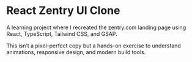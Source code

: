 # React Zentry UI Clone

A learning project where I recreated the zentry.com landing page using React, TypeScript, Tailwind CSS, and GSAP. 

This isn’t a pixel-perfect copy but a hands-on exercise to understand animations, responsive design, and modern build tools.
